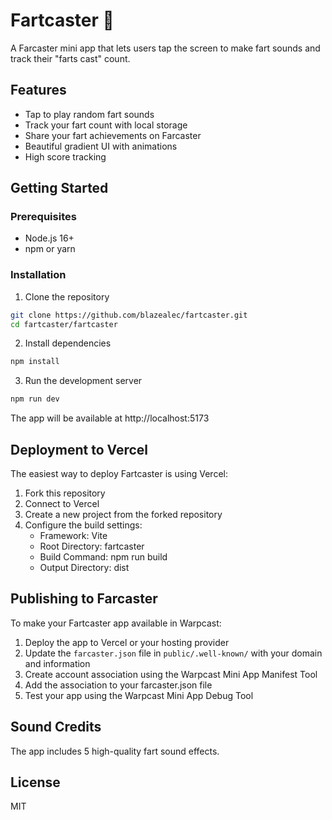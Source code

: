 # Fartcaster 💨

A Farcaster mini app that lets users tap the screen to make fart sounds and track their "farts cast" count.

## Features

- Tap to play random fart sounds
- Track your fart count with local storage
- Share your fart achievements on Farcaster
- Beautiful gradient UI with animations
- High score tracking

## Getting Started

### Prerequisites

- Node.js 16+ 
- npm or yarn

### Installation

1. Clone the repository
```bash
git clone https://github.com/blazealec/fartcaster.git
cd fartcaster/fartcaster
```

2. Install dependencies
```bash
npm install
```

3. Run the development server
```bash
npm run dev
```

The app will be available at http://localhost:5173

## Deployment to Vercel

The easiest way to deploy Fartcaster is using Vercel:

1. Fork this repository
2. Connect to Vercel
3. Create a new project from the forked repository
4. Configure the build settings:
   - Framework: Vite
   - Root Directory: fartcaster
   - Build Command: npm run build
   - Output Directory: dist

## Publishing to Farcaster

To make your Fartcaster app available in Warpcast:

1. Deploy the app to Vercel or your hosting provider
2. Update the `farcaster.json` file in `public/.well-known/` with your domain and information
3. Create account association using the Warpcast Mini App Manifest Tool
4. Add the association to your farcaster.json file
5. Test your app using the Warpcast Mini App Debug Tool

## Sound Credits

The app includes 5 high-quality fart sound effects.

## License

MIT 